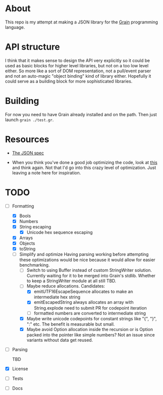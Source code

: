# About
This repo is my attempt at making a JSON library for the [Grain](https://grain-lang.org) programming language.

# API structure
I think that it makes sense to design the API very explicitly so it could be used as basic blocks for higher level libraries, but not on a too low level either. So more like a sort of DOM representation, not a pull/event parser and not an auto-magic "object binding" kind of library either. Hopefully it could serve as a building block for more sophisticated libraries.

# Building
For now you need to have Grain already installed and on the path. Then just launch `grain ./test.gr`.

# Resources
- [The JSON spec](https://www.ecma-international.org/publications-and-standards/standards/ecma-404/)

- When you think you've done a good job optimizing the code, look at [this](https://www.infoq.com/presentations/simdjson-parser/) and think again. Not that I'd go into this crazy level of optimization. Just leaving a note here for inspiration.

# TODO
- [ ] Formatting
	- [x] Bools
	- [x] Numbers
	- [x] String escaping
		- [x] Unicode hex sequence escaping
	- [x] Arrays
	- [x] Objects
	- [x] toString
	- [ ] Simplify and optimize
		Having parsing working before attempting these optimizations would be nice
		because it would allow for easier benchmarking.
		- [ ] Switch to using Buffer instead of custom StringWriter solution.
		    Currently waiting for it to be merged into Grain's stdlib.
			Whether to keep a StringWriter module at all still TBD.
		- [ ] Maybe reduce allocations.
			Candidates:
			- [x] emitUTF16EscapeSequence allocates to make an intermediate hex string
			- [x] emitEscapedString always allocates an array with String.explode
				need to submit PR for codepoint iteration
			- [ ] formatted numbers are converted to intermediate string
		- [x] Maybe write unicode codepoints for constant strings like "{", "}", ":" etc.
		    The benefit is measurable but small.
		- [x] Maybe avoid Option allocation inside the recursion
			or is Option packed into the pointer like simple numbers?
			Not an issue since variants without data get reused.
- [ ] Parsing

	TBD
- [x] License
- [ ] Tests
- [ ] Docs
